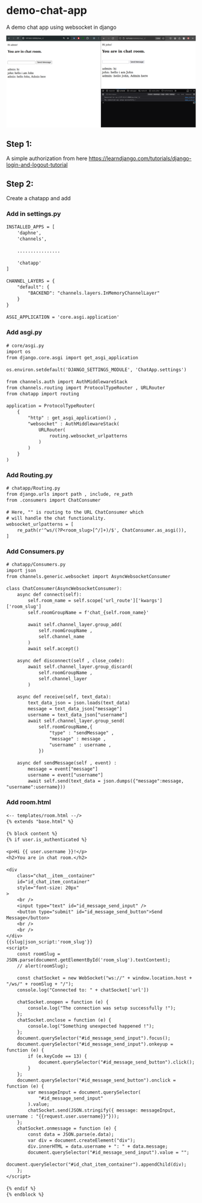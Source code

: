 # demo-chat-app
A demo chat app using websocket in django

![My Image](./demo-chat-app-backend/chatapp.png)

## Step 1:
A simple authorization from here
https://learndjango.com/tutorials/django-login-and-logout-tutorial

## Step 2:
Create a chatapp and add


### Add in settings.py

    INSTALLED_APPS = [
        'daphne',
        'channels',
        
        ................
        
        'chatapp'
    ]

    CHANNEL_LAYERS = {
        "default": {
            "BACKEND": "channels.layers.InMemoryChannelLayer"
        }
    }

    ASGI_APPLICATION = 'core.asgi.application'


### Add asgi.py

    # core/asgi.py
    import os
    from django.core.asgi import get_asgi_application
    
    os.environ.setdefault('DJANGO_SETTINGS_MODULE', 'ChatApp.settings')
    
    from channels.auth import AuthMiddlewareStack
    from channels.routing import ProtocolTypeRouter , URLRouter
    from chatapp import routing
    
    application = ProtocolTypeRouter(
        {
            "http" : get_asgi_application() , 
            "websocket" : AuthMiddlewareStack(
                URLRouter(
                    routing.websocket_urlpatterns
                )    
            )
        }
    )


### Add Routing.py

    # chatapp/Routing.py
    from django.urls import path , include, re_path
    from .consumers import ChatConsumer
    
    # Here, "" is routing to the URL ChatConsumer which 
    # will handle the chat functionality.
    websocket_urlpatterns = [
        re_path(r'^ws/(?P<room_slug>[^/]+)/$', ChatConsumer.as_asgi()),
    ]


### Add Consumers.py

    # chatapp/Consumers.py
    import json
    from channels.generic.websocket import AsyncWebsocketConsumer
    
    class ChatConsumer(AsyncWebsocketConsumer):
        async def connect(self):
            self.room_name = self.scope['url_route']['kwargs']['room_slug']
            self.roomGroupName = f'chat_{self.room_name}'
    
            await self.channel_layer.group_add(
                self.roomGroupName ,
                self.channel_name
            )
            await self.accept()
    
        async def disconnect(self , close_code):
            await self.channel_layer.group_discard(
                self.roomGroupName , 
                self.channel_layer 
            )
    
        async def receive(self, text_data):
            text_data_json = json.loads(text_data)
            message = text_data_json["message"]
            username = text_data_json["username"]
            await self.channel_layer.group_send(
                self.roomGroupName,{
                    "type" : "sendMessage" ,
                    "message" : message , 
                    "username" : username ,
                })
    
        async def sendMessage(self , event) : 
            message = event["message"]
            username = event["username"]
            await self.send(text_data = json.dumps({"message":message, "username":username}))


### Add room.html

    <-- templates/room.html --/>
    {% extends "base.html" %}
    
    {% block content %}
    {% if user.is_authenticated %}
    
    <p>Hi {{ user.username }}!</p>
    <h2>You are in chat room.</h2>
    
    <div
        class="chat__item__container"
        id="id_chat_item_container"
        style="font-size: 20px"
    >
        <br />
        <input type="text" id="id_message_send_input" />
        <button type="submit" id="id_message_send_button">Send Message</button>
        <br />
        <br />
    </div>
    {{slug|json_script:'room_slug'}}
    <script>
        const roomSlug = JSON.parse(document.getElementById('room_slug').textContent);
        // alert(roomSlug);
    
        const chatSocket = new WebSocket("ws://" + window.location.host + "/ws/" + roomSlug + "/");
        console.log("Connected to: " + chatSocket['url'])
    
        chatSocket.onopen = function (e) {
            console.log("The connection was setup successfully !");
        };
        chatSocket.onclose = function (e) {
            console.log("Something unexpected happened !");
        };
        document.querySelector("#id_message_send_input").focus();
        document.querySelector("#id_message_send_input").onkeyup = function (e) {
            if (e.keyCode == 13) {
                document.querySelector("#id_message_send_button").click();
            }
        };
        document.querySelector("#id_message_send_button").onclick = function (e) {
            var messageInput = document.querySelector(
                "#id_message_send_input"
            ).value;
            chatSocket.send(JSON.stringify({ message: messageInput, username : "{{request.user.username}}"}));
        };
        chatSocket.onmessage = function (e) {
            const data = JSON.parse(e.data);
            var div = document.createElement("div");
            div.innerHTML = data.username + ": " + data.message;
            document.querySelector("#id_message_send_input").value = "";
            document.querySelector("#id_chat_item_container").appendChild(div);
        };
    </script>
    
    {% endif %}
    {% endblock %}




